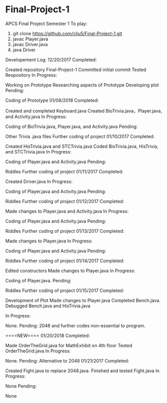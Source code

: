 # Final-Project-1
APCS Final Project Semester 1
To play:
1. git clone https://github.com/cliu5/Final-Project-1.git
2. javac Player.java
3. javac Driver.java
4. java Driver


Developement Log: 
12/20/2017 
Completed:

Created repository Final-Project-1 
Committed initial commit 
Tested Respository 
In Progress:

Working on Prototype 
Researching aspects of Prototype 
Developing plot 
Pending:

Coding of Prototype 
01/08/2018 
Completed:

Created and completed Keyboard.java 
Created BioTrivia.java，Player.java, and Activity.java 
In Progress:

Coding of BioTrivia.java, Player.java, and Activity.java 
Pending:

Other Trivia .java files 
Further coding of project 01/10/2017 
Completed:

Created HisTrivia.java and STCTrivia.java 
Coded BioTrivia.java, HisTrivia, and STCTrivia.java 
In Progress:

Coding of Player.java and Activity.java 
Pending:

Riddles Further coding of project 
01/11/2017 
Completed:

Created Driver.java 
In Progress:

Coding of Player.java and Activity.java 
Pending:

Riddles Further coding of project 
01/12/2017 
Completed:

Made changes to Player.java and Activity.java 
In Progress:

Coding of Player.java and Activity.java 
Pending:

Riddles 
Further coding of project 
01/13/2017 
Completed:

Made changes to Player.java 
In Progress:

Coding of Player.java and Activity.java 
Pending:

Riddles 
Further coding of project
01/14/2017 
Completed:

Edited constructors 
Made changes to Player.java 
In Progress:

Coding of Player.java. 
Pending:

Riddles 
Further coding of project 
01/15/2017 
Completed:

Development of Plot
Made changes to Player.java 
Completed Bench.java. 
Debugged Bench.java and HisTrivia.java 

In Progress:

None. 
Pending:
2048 and further codes non-essential to program.

====NEW====
01/20/2018
Completed:

Made OrderTheGrid.java for MathExhibit on 4th floor
Tested OrderTheGrid.java
In Progress:

None.
Pending:
Alternative to 2048
01/21/2017
Completed:

Created Fight.java to replace 2048.java. 
Finished and tested Fight.java
In Progress:

None
Pending:

None

